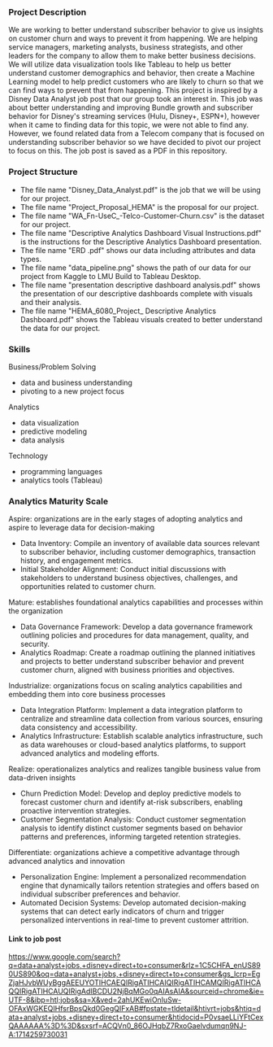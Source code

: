 ### Project Description
We are working to better understand subscriber behavior to give us insights on customer churn and ways to prevent it from happening. We are helping service managers, marketing analysts, business strategists, and other leaders for the company to allow them to make better business decisions. We will utilize data visualization tools like Tableau to help us better understand customer demographics and behavior, then create a Machine Learning model to help predict customers who are likely to churn so that we can find ways to prevent that from happening. This project is inspired by a Disney Data Analyst job post that our group took an interest in. This job was about better understanding and improving Bundle growth and subscriber behavior for Disney's streaming services (Hulu, Disney+, ESPN+), however when it came to finding data for this topic, we were not able to find any. However, we found related data from a Telecom company that is focused on understanding subscriber behavior so we have decided to pivot our project to focus on this. The job post is saved as a PDF in this repository.

### Project Structure
- The file name "Disney_Data_Analyst.pdf" is the job that we will be using for our project.
- The file name "Project_Proposal_HEMA" is the proposal for our project.
- The file name "WA_Fn-UseC_-Telco-Customer-Churn.csv" is the dataset for our project.
- The file name "Descriptive Analytics Dashboard Visual Instructions.pdf" is the instructions for the Descriptive Analytics Dashboard presentation.
- The file name "ERD .pdf" shows our data including attributes and data types.
- The file name "data_pipeline.png" shows the path of our data for our project from Kaggle to LMU Build to Tableau Desktop.
- The file name "presentation descriptive dashboard analysis.pdf" shows the presentation of our descriptive dashboards complete with visuals and their analysis.
- The file name "HEMA_6080_Project_ Descriptive Analytics Dashboard.pdf" shows the Tableau visuals created to better understand the data for our project.

### Skills
Business/Problem Solving
- data and business understanding
- pivoting to a new project focus

Analytics
- data visualization
- predictive modeling
- data analysis

Technology
- programming languages
- analytics tools (Tableau)

### Analytics Maturity Scale
Aspire: organizations are in the early stages of adopting analytics and aspire to leverage data for decision-making
- Data Inventory: Compile an inventory of available data sources relevant to subscriber behavior, including customer demographics, transaction history, and engagement metrics.
- Initial Stakeholder Alignment: Conduct initial discussions with stakeholders to understand business objectives, challenges, and opportunities related to customer churn.

Mature: establishes foundational analytics capabilities and processes within the organization
- Data Governance Framework: Develop a data governance framework outlining policies and procedures for data management, quality, and security.
- Analytics Roadmap: Create a roadmap outlining the planned initiatives and projects to better understand subscriber behavior and prevent customer churn, aligned with business priorities and objectives.

Industrialize: organizations focus on scaling analytics capabilities and embedding them into core business processes
- Data Integration Platform: Implement a data integration platform to centralize and streamline data collection from various sources, ensuring data consistency and accessibility.
- Analytics Infrastructure: Establish scalable analytics infrastructure, such as data warehouses or cloud-based analytics platforms, to support advanced analytics and modeling efforts.

Realize: operationalizes analytics and realizes tangible business value from data-driven insights
- Churn Prediction Model: Develop and deploy predictive models to forecast customer churn and identify at-risk subscribers, enabling proactive intervention strategies.
- Customer Segmentation Analysis: Conduct customer segmentation analysis to identify distinct customer segments based on behavior patterns and preferences, informing targeted retention strategies.

Differentiate: organizations achieve a competitive advantage through advanced analytics and innovation
- Personalization Engine: Implement a personalized recommendation engine that dynamically tailors retention strategies and offers based on individual subscriber preferences and behavior.
- Automated Decision Systems: Develop automated decision-making systems that can detect early indicators of churn and trigger personalized interventions in real-time to prevent customer attrition.

#### Link to job post
https://www.google.com/search?q=data+analyst+jobs,+disney+direct+to+consumer&rlz=1C5CHFA_enUS890US890&oq=data+analyst+jobs,+disney+direct+to+consumer&gs_lcrp=EgZjaHJvbWUyBggAEEUYOTIHCAEQIRigATIHCAIQIRigATIHCAMQIRigATIHCAQQIRigATIHCAUQIRigAdIBCDU2NjBqMGo0qAIAsAIA&sourceid=chrome&ie=UTF-8&ibp=htl;jobs&sa=X&ved=2ahUKEwiOnIuSw-OFAxWGKEQIHfsrBpsQkd0GegQIFxAB#fpstate=tldetail&htivrt=jobs&htiq=data+analyst+jobs,+disney+direct+to+consumer&htidocid=P0vsaeLLiYFtCexQAAAAAA%3D%3D&sxsrf=ACQVn0_86OJHqbZ7RxoGaelvdumqn9NJ-A:1714259730031
